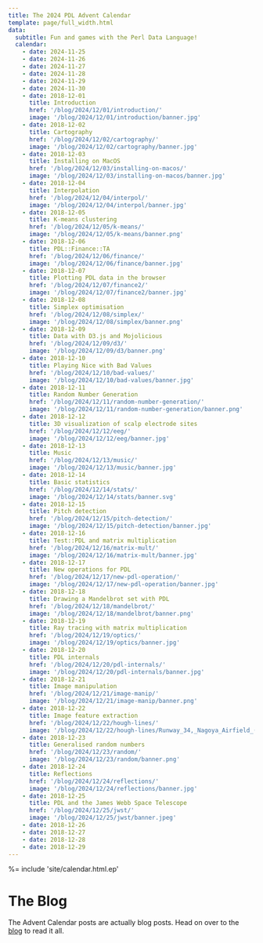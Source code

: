 ```yaml
---
title: The 2024 PDL Advent Calendar
template: page/full_width.html
data:
  subtitle: Fun and games with the Perl Data Language!
  calendar:
    - date: 2024-11-25
    - date: 2024-11-26
    - date: 2024-11-27
    - date: 2024-11-28
    - date: 2024-11-29
    - date: 2024-11-30
    - date: 2018-12-01
      title: Introduction
      href: '/blog/2024/12/01/introduction/'
      image: '/blog/2024/12/01/introduction/banner.jpg'
    - date: 2018-12-02
      title: Cartography
      href: '/blog/2024/12/02/cartography/'
      image: '/blog/2024/12/02/cartography/banner.jpg'
    - date: 2018-12-03
      title: Installing on MacOS
      href: '/blog/2024/12/03/installing-on-macos/'
      image: '/blog/2024/12/03/installing-on-macos/banner.jpg'
    - date: 2018-12-04
      title: Interpolation
      href: '/blog/2024/12/04/interpol/'
      image: '/blog/2024/12/04/interpol/banner.jpg'
    - date: 2018-12-05
      title: K-means clustering
      href: '/blog/2024/12/05/k-means/'
      image: '/blog/2024/12/05/k-means/banner.png'
    - date: 2018-12-06
      title: PDL::Finance::TA
      href: '/blog/2024/12/06/finance/'
      image: '/blog/2024/12/06/finance/banner.jpg'
    - date: 2018-12-07
      title: Plotting PDL data in the browser
      href: '/blog/2024/12/07/finance2/'
      image: '/blog/2024/12/07/finance2/banner.jpg'
    - date: 2018-12-08
      title: Simplex optimisation
      href: '/blog/2024/12/08/simplex/'
      image: '/blog/2024/12/08/simplex/banner.png'
    - date: 2018-12-09
      title: Data with D3.js and Mojolicious
      href: '/blog/2024/12/09/d3/'
      image: '/blog/2024/12/09/d3/banner.png'
    - date: 2018-12-10
      title: Playing Nice with Bad Values
      href: '/blog/2024/12/10/bad-values/'
      image: '/blog/2024/12/10/bad-values/banner.jpg'
    - date: 2018-12-11
      title: Random Number Generation
      href: '/blog/2024/12/11/random-number-generation/'
      image: '/blog/2024/12/11/random-number-generation/banner.png'
    - date: 2018-12-12
      title: 3D visualization of scalp electrode sites
      href: '/blog/2024/12/12/eeg/'
      image: '/blog/2024/12/12/eeg/banner.jpg'
    - date: 2018-12-13
      title: Music
      href: '/blog/2024/12/13/music/'
      image: '/blog/2024/12/13/music/banner.jpg'
    - date: 2018-12-14
      title: Basic statistics
      href: '/blog/2024/12/14/stats/'
      image: '/blog/2024/12/14/stats/banner.svg'
    - date: 2018-12-15
      title: Pitch detection
      href: '/blog/2024/12/15/pitch-detection/'
      image: '/blog/2024/12/15/pitch-detection/banner.jpg'
    - date: 2018-12-16
      title: Test::PDL and matrix multiplication
      href: '/blog/2024/12/16/matrix-mult/'
      image: '/blog/2024/12/16/matrix-mult/banner.jpg'
    - date: 2018-12-17
      title: New operations for PDL
      href: '/blog/2024/12/17/new-pdl-operation/'
      image: '/blog/2024/12/17/new-pdl-operation/banner.jpg'
    - date: 2018-12-18
      title: Drawing a Mandelbrot set with PDL
      href: '/blog/2024/12/18/mandelbrot/'
      image: '/blog/2024/12/18/mandelbrot/banner.png'
    - date: 2018-12-19
      title: Ray tracing with matrix multiplication
      href: '/blog/2024/12/19/optics/'
      image: '/blog/2024/12/19/optics/banner.jpg'
    - date: 2018-12-20
      title: PDL internals
      href: '/blog/2024/12/20/pdl-internals/'
      image: '/blog/2024/12/20/pdl-internals/banner.jpg'
    - date: 2018-12-21
      title: Image manipulation
      href: '/blog/2024/12/21/image-manip/'
      image: '/blog/2024/12/21/image-manip/banner.png'
    - date: 2018-12-22
      title: Image feature extraction
      href: '/blog/2024/12/22/hough-lines/'
      image: '/blog/2024/12/22/hough-lines/Runway_34,_Nagoya_Airfield_(3937428018).jpg'
    - date: 2018-12-23
      title: Generalised random numbers
      href: '/blog/2024/12/23/random/'
      image: '/blog/2024/12/23/random/banner.png'
    - date: 2018-12-24
      title: Reflections
      href: '/blog/2024/12/24/reflections/'
      image: '/blog/2024/12/24/reflections/banner.jpg'
    - date: 2018-12-25
      title: PDL and the James Webb Space Telescope
      href: '/blog/2024/12/25/jwst/'
      image: '/blog/2024/12/25/jwst/banner.jpeg'
    - date: 2018-12-26
    - date: 2018-12-27
    - date: 2018-12-28
    - date: 2018-12-29
---
```


%= include 'site/calendar.html.ep'

# The Blog

The Advent Calendar posts are actually blog posts. Head on over to the [blog](/blog) to read it all.
